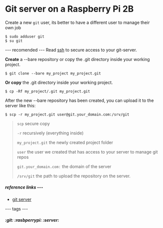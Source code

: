 # Git server on a Raspberry Pi 2B

Create a new `git` user, its better to have a different user to manage their own job

```
$ sudo adduser git
$ su git
```
--- recomended ---
Read [ssh](https://git-scm.com/book/en/v2/Git-on-the-Server-Generating-Your-SSH-Public-Key) to secure access to your git-server.

**Create** a --bare repository or copy the .git directory inside your working project.

```
$ git clone --bare my_project my_project.git
```

**Or copy** the .git directory inside your working project.

```
$ cp -Rf my_project/.git my_project.git
```

After the new --bare repository has been created, you can upload it to the server like this:

```
$ scp -r my_project.git user@git.your_domain.com:/srv/git
```

> `scp` secure copy
>
> `-r` recursively (everything inside)
>
> `my_project.git` the newly created project folder
>
> `user` the user we created that has access to your server to manage git repos
>
> `git.your_domain.com:` the domain of the server
>
> `/srv/git` the path to upload the repository on the server.

##### reference links ---
- [git server](https://git-scm.com/book/en/v2/Git-on-the-Server-Getting-Git-on-a-Server)

--- tags ---
##### :git: :rasbperrypi: :server:
